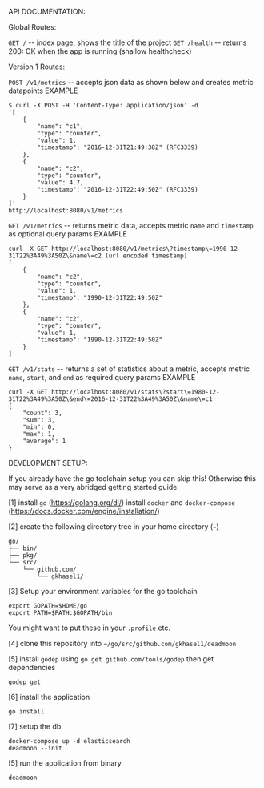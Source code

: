 API DOCUMENTATION:

Global Routes:

`GET /` -- index page, shows the title of the project
`GET /health` -- returns 200: OK when the app is running (shallow healthcheck)

Version 1 Routes:

`POST /v1/metrics` -- accepts json data as shown below and creates metric datapoints
EXAMPLE
```
$ curl -X POST -H 'Content-Type: application/json' -d
'[
	{
		"name": "c1",
		"type": "counter",
		"value": 1,
		"timestamp": "2016-12-31T21:49:38Z" (RFC3339)
	},
	{
		"name": "c2",
		"type": "counter",
		"value": 4.7,
		"timestamp": "2016-12-31T22:49:50Z" (RFC3339)
	}
]'
http://localhost:8080/v1/metrics
```

`GET /v1/metrics` -- returns metric data, accepts metric `name` and `timestamp` as optional query params
EXAMPLE
```
curl -X GET http://localhost:8080/v1/metrics\?timestamp\=1990-12-31T22%3A49%3A50Z\&name\=c2 (url encoded timestamp)
[
  	{
	    "name": "c2",
	    "type": "counter",
	    "value": 1,
	    "timestamp": "1990-12-31T22:49:50Z"
	},
	{
	    "name": "c2",
	    "type": "counter",
	    "value": 1,
	    "timestamp": "1990-12-31T22:49:50Z"
	}
]
```

`GET /v1/stats` -- returns a set of statistics about a metric, accepts metric `name`, `start`, and `end` as required query params
EXAMPLE
```
curl -X GET http://localhost:8080/v1/stats\?start\=1980-12-31T22%3A49%3A50Z\&end\=2016-12-31T22%3A49%3A50Z\&name\=c1
{
	"count": 3,
	"sum": 3,
	"min": 0,
	"max": 1,
	"average": 1
}
```


DEVELOPMENT SETUP:

If you already have the go toolchain setup you can skip this!
Otherwise this may serve as a very abridged getting started guide.

[1] install `go` (https://golang.org/dl/)
    install `docker` and `docker-compose` (https://docs.docker.com/engine/installation/)

[2] create the following directory tree in your home directory (`~`)
```
go/
├── bin/
├── pkg/
└── src/
    └── github.com/
    	└── gkhasel1/
```

[3] Setup your environment variables for the go toolchain
```
export GOPATH=$HOME/go
export PATH=$PATH:$GOPATH/bin
```
You might want to put these in your `.profile` etc.

[4] clone this repository into `~/go/src/github.com/gkhasel1/deadmoon`

[5] install `godep` using `go get github.com/tools/godep` then get dependencies
```
godep get
```

[6] install the application
```
go install
```

[7] setup the db
```
docker-compose up -d elasticsearch
deadmoon --init
```

[5] run the application from binary
```
deadmoon
```
